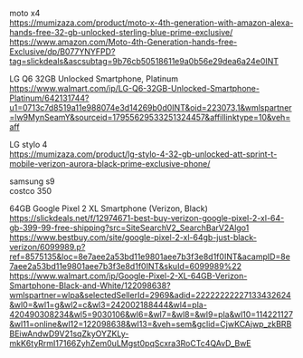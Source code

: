 


moto x4     
https://mumizaza.com/product/moto-x-4th-generation-with-amazon-alexa-hands-free-32-gb-unlocked-sterling-blue-prime-exclusive/      
https://www.amazon.com/Moto-4th-Generation-hands-free-Exclusive/dp/B077YNYFPD?tag=slickdeals&ascsubtag=9b76cb50518611e9a0b56e29dea6a24e0INT        

LG Q6 32GB Unlocked Smartphone, Platinum     
https://www.walmart.com/ip/LG-Q6-32GB-Unlocked-Smartphone-Platinum/642131744?u1=0713c7d8519a11e988074e3d14269b0d0INT&oid=223073.1&wmlspartner=lw9MynSeamY&sourceid=17955629533251324457&affillinktype=10&veh=aff


LG stylo 4    
https://mumizaza.com/product/lg-stylo-4-32-gb-unlocked-att-sprint-t-mobile-verizon-aurora-black-prime-exclusive-phone/        


samsung s9  
costco  350 

64GB Google Pixel 2 XL Smartphone (Verizon, Black)
https://slickdeals.net/f/12974671-best-buy-verizon-google-pixel-2-xl-64-gb-399-99-free-shipping?src=SiteSearchV2_SearchBarV2Algo1         
https://www.bestbuy.com/site/google-pixel-2-xl-64gb-just-black-verizon/6099989.p?ref=8575135&loc=8e7aee2a53bd11e9801aee7b3f3e8d1f0INT&acampID=8e7aee2a53bd11e9801aee7b3f3e8d1f0INT&skuId=6099989%22               
https://www.walmart.com/ip/Google-Pixel-2-XL-64GB-Verizon-Smartphone-Black-and-White/122098638?wmlspartner=wlpa&selectedSellerId=2969&adid=22222222227133432624&wl0=&wl1=g&wl2=c&wl3=242002188444&wl4=pla-420490308234&wl5=9030106&wl6=&wl7=&wl8=&wl9=pla&wl10=114221127&wl11=online&wl12=122098638&wl13=&veh=sem&gclid=CjwKCAjwp_zkBRBBEiwAndwD9V21sqZkyOYZKLy-mkK6tyRrmI17166ZyhZem0uLMgst0pqScxra3RoCTc4QAvD_BwE     





